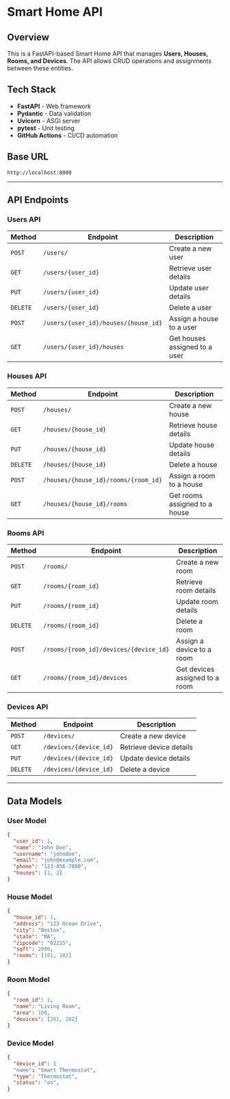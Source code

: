 # **Smart Home API** 

## **Overview**  
This is a FastAPI-based Smart Home API that manages **Users, Houses, Rooms, and Devices**. The API allows CRUD operations and assignments between these entities.

## **Tech Stack**  
- **FastAPI** - Web framework
- **Pydantic** - Data validation
- **Uvicorn** - ASGI server
- **pytest** - Unit testing
- **GitHub Actions** - CI/CD automation

## **Base URL**  
```
http://localhost:8000
```

---

## **API Endpoints**  

### **Users API**  
| Method | Endpoint | Description |
|--------|---------|-------------|
| `POST` | `/users/` | Create a new user |
| `GET` | `/users/{user_id}` | Retrieve user details |
| `PUT` | `/users/{user_id}` | Update user details |
| `DELETE` | `/users/{user_id}` | Delete a user |
| `POST` | `/users/{user_id}/houses/{house_id}` | Assign a house to a user |
| `GET` | `/users/{user_id}/houses` | Get houses assigned to a user |

### **Houses API**  
| Method | Endpoint | Description |
|--------|---------|-------------|
| `POST` | `/houses/` | Create a new house |
| `GET` | `/houses/{house_id}` | Retrieve house details |
| `PUT` | `/houses/{house_id}` | Update house details |
| `DELETE` | `/houses/{house_id}` | Delete a house |
| `POST` | `/houses/{house_id}/rooms/{room_id}` | Assign a room to a house |
| `GET` | `/houses/{house_id}/rooms` | Get rooms assigned to a house |

### **Rooms API**  
| Method | Endpoint | Description |
|--------|---------|-------------|
| `POST` | `/rooms/` | Create a new room |
| `GET` | `/rooms/{room_id}` | Retrieve room details |
| `PUT` | `/rooms/{room_id}` | Update room details |
| `DELETE` | `/rooms/{room_id}` | Delete a room |
| `POST` | `/rooms/{room_id}/devices/{device_id}` | Assign a device to a room |
| `GET` | `/rooms/{room_id}/devices` | Get devices assigned to a room |

### **Devices API**  
| Method | Endpoint | Description |
|--------|---------|-------------|
| `POST` | `/devices/` | Create a new device |
| `GET` | `/devices/{device_id}` | Retrieve device details |
| `PUT` | `/devices/{device_id}` | Update device details |
| `DELETE` | `/devices/{device_id}` | Delete a device |

---

## **Data Models**  
### **User Model**  
```json
{
  "user_id": 1,
  "name": "John Doe",
  "username": "johndoe",
  "email": "john@example.com",
  "phone": "123-456-7890",
  "houses": [1, 2]
}
```

### **House Model**  
```json
{
  "house_id": 1,
  "address": "123 Ocean Drive",
  "city": "Boston",
  "state": "MA",
  "zipcode": "02215",
  "sqft": 2000,
  "rooms": [101, 102]
}
```

### **Room Model**  
```json
{
  "room_id": 1,
  "name": "Living Room",
  "area": 100,
  "devices": [201, 202]
}
```

### **Device Model**  
```json
{
  "device_id": 1
  "name": "Smart Thermostat",
  "type": "Thermostat",
  "status": "on",
}
```
